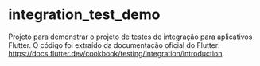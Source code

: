 # integration_test_demo

Projeto para demonstrar o projeto de testes de integração para aplicativos Flutter. O código foi extraído da documentação oficial do Flutter: https://docs.flutter.dev/cookbook/testing/integration/introduction.